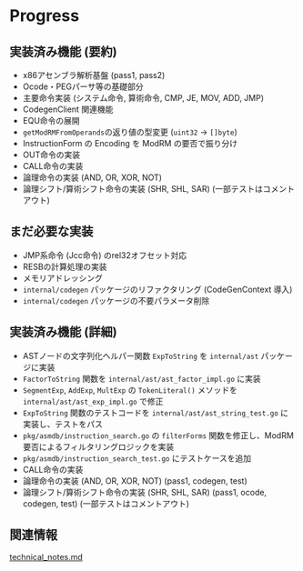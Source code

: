 # Progress

## 実装済み機能 (要約)
- x86アセンブラ解析基盤 (pass1, pass2)
- Ocode・PEGパーサ等の基礎部分
- 主要命令実装 (システム命令, 算術命令, CMP, JE, MOV, ADD, JMP)
- CodegenClient 関連機能
- EQU命令の展開
- `getModRMFromOperands`の返り値の型変更 (`uint32` -> `[]byte`)
- InstructionForm の Encoding を ModRM の要否で振り分け
- OUT命令の実装
- CALL命令の実装
- 論理命令の実装 (AND, OR, XOR, NOT)
- 論理シフト/算術シフト命令の実装 (SHR, SHL, SAR) (一部テストはコメントアウト)

## まだ必要な実装
- JMP系命令 (Jcc命令) のrel32オフセット対応
- RESBの計算処理の実装
- メモリアドレッシング
- `internal/codegen` パッケージのリファクタリング (CodeGenContext 導入)
- `internal/codegen` パッケージの不要パラメータ削除

## 実装済み機能 (詳細)
- ASTノードの文字列化ヘルパー関数 `ExpToString` を `internal/ast` パッケージに実装
- `FactorToString` 関数を `internal/ast/ast_factor_impl.go` に実装
- `SegmentExp`, `AddExp`, `MultExp` の `TokenLiteral()` メソッドを `internal/ast/ast_exp_impl.go` で修正
- `ExpToString` 関数のテストコードを `internal/ast/ast_string_test.go` に実装し、テストをパス
- `pkg/asmdb/instruction_search.go` の `filterForms` 関数を修正し、ModRM 要否によるフィルタリングロジックを実装
- `pkg/asmdb/instruction_search_test.go` にテストケースを追加
- CALL命令の実装
- 論理命令の実装 (AND, OR, XOR, NOT) (pass1, codegen, test)
- 論理シフト/算術シフト命令の実装 (SHR, SHL, SAR) (pass1, ocode, codegen, test) (一部テストはコメントアウト)

## 関連情報
[technical_notes.md](../details/technical_notes.md)
